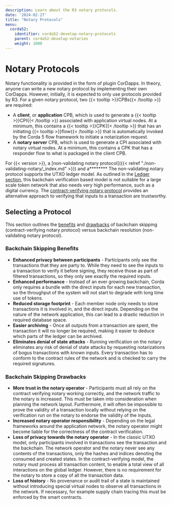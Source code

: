 ```yaml
---
description: Learn about the R3 notary protocols.
date: '2024-02-27'
title: "Notary Protocols"
menu:
  corda52:
    identifier: corda52-develop-notary-protocols
    parent: corda52-develop-notaries
    weight: 1000
---
```

# Notary Protocols

Notary functionality is provided in the form of plugin CorDapps. In theory, anyone can write a new notary protocol by implementing their own CorDapps. However, initially, it is expected to only use protocols provided by R3. For a given notary protocol, two {{< tooltip >}}CPBs{{< /tooltip >}} are required:

* A **client**, or **application** CPB, which is used to generate a {{< tooltip >}}CPI{{< /tooltip >}} associated with application virtual nodes. At a minimum, this contains a {{< tooltip >}}CPK{{< /tooltip >}} that has an initiating {{< tooltip >}}flow{{< /tooltip >}} that is automatically invoked by the Corda 5 flow framework to initiate a notarization request.
* A **notary server** CPB, which is used to generate a CPI associated with notary virtual nodes. At a minimum, this contains a CPK that has a responder flow to what is packaged in the client CPB.

For {{< version >}}, a [non-validating notary protocol]({{< relref "./non-validating-notary/_index.md" >}}) and a********
The non-validating notary protocol supports the UTXO ledger model. As outlined in the [Ledger section](******), this backchain verification based model is not suitable for a large scale token network that also needs very high performance, such as a digital currency.
The [contract-verifying notary protocol](****) provides an alternative approach to verifying that inputs to a transaction are trustworthy.

## Selecting a Protocol

This section outlines the [benefits](#backchain-skipping-benefits) and [drawbacks](#backchain-skipping-drawbacks) of backchain skipping (contract-verifying notary protocol) versus backchain resolution (non-validating notary protocol).

### Backchain Skipping Benefits

* **Enhanced privacy between participants**  - Participants only see the transactions that they are party to. While they need to see the inputs to a transaction to verify it before signing, they receive those as part of filtered transactions, so they only see exactly the required inputs.
* **Enhanced performance** - Instead of an ever growing backchain, Corda only requires a bundle with the direct inputs for each new transaction, so the throughput of the system will not start to degrade with long time use of tokens.
* **Reduced storage footprint** - Each member node only needs to store transactions it is involved in, and the direct inputs. Depending on the nature of the network application, this can lead to a drastic reduction in required database space.
* **Easier archiving** - Once all outputs from a transaction are spent, the transaction it will no longer be required, making it easier to deduce which parts of the ledger can be archived.
* **Eliminates denial of state attacks** - Running verification on the notary eliminates any risk of denial of state attacks by requesting notarizations of bogus transactions with known inputs. Every transaction has to conform to the contract rules of the network and is checked to carry the required signatures.

### Backchain Skipping Drawbacks

* **More trust in the notary operator** - Participants must all rely on the contract verifying notary working correctly, and the network traffic to the notary is increased. This must be taken into consideration when planning the network layout.
Furthermore, it will often be impossible to prove the validity of a transaction locally without relying on the verification run on the notary to endorse the validity of the inputs.
* **Increased notary operator responsibility** - Depending on the legal frameworks around the application network, the notary operator might become liable for the correctness of the contract verification.
* **Loss of privacy towards the notary operator** - In the classic UTXO model, only participants involved in transactions see the transaction and the backchain. The network operator and the notary never see any contents of the transactions, only the hashes and indices denoting the consumed and created states. In the contract-verifying model, the notary must process all transaction content, to enable a total view of all interactions on the global ledger. However, there is no requirement for the notary to store a copy of all the transaction data.
* **Loss of history** - No provenance or audit trail of a state is maintained without introducing special virtual nodes to observe all transactions in the network. If necessary, for example supply chain tracing this must be enforced by the smart contracts.
